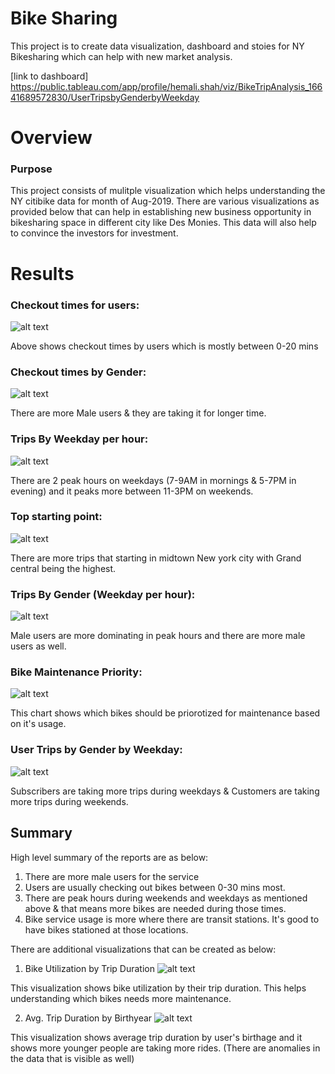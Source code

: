 # Bike Sharing

This project is to create data visualization, dashboard and stoies for NY Bikesharing which can help with new market analysis.

[link to dashboard] https://public.tableau.com/app/profile/hemali.shah/viz/BikeTripAnalysis_16641689572830/UserTripsbyGenderbyWeekday

# Overview

### Purpose

This project consists of mulitple visualization which helps understanding the NY citibike data for month of Aug-2019. There are various visualizations as provided below that can help in establishing new business opportunity in bikesharing space in different city like Des Monies. This data will also help to convince the investors for investment.

# Results

### Checkout times for users:

![alt text](https://github.com/hemalis/bikesharing/blob/main/images/img1.png?raw=true)

Above shows checkout times by users which is mostly between 0-20 mins
<br/>

### Checkout times by Gender:

![alt text](https://github.com/hemalis/bikesharing/blob/main/images/img2.png?raw=true)

There are more Male users & they are taking it for longer time.

### Trips By Weekday per hour:

![alt text](https://github.com/hemalis/bikesharing/blob/main/images/img3.png?raw=true)

There are 2 peak hours on weekdays (7-9AM in mornings & 5-7PM in evening) and it peaks more between 11-3PM on weekends.

### Top starting point:

![alt text](https://github.com/hemalis/bikesharing/blob/main/images/img4.png?raw=true)

There are more trips that starting in midtown New york city with Grand central being the highest.

### Trips By Gender (Weekday per hour):

![alt text](https://github.com/hemalis/bikesharing/blob/main/images/img5.png?raw=true)

Male users are more dominating in peak hours and there are more male users as well.

### Bike Maintenance Priority:

![alt text](https://github.com/hemalis/bikesharing/blob/main/images/img6.png?raw=true)

This chart shows which bikes should be priorotized for maintenance based on it's usage.

### User Trips by Gender by Weekday:

![alt text](https://github.com/hemalis/bikesharing/blob/main/images/img7.png?raw=true)

Subscribers are taking more trips during weekdays & Customers are taking more trips during weekends.

## Summary

High level summary of the reports are as below:

1. There are more male users for the service
2. Users are usually checking out bikes between 0-30 mins most.
3. There are peak hours during weekends and weekdays as mentioned above & that means more bikes are needed during those times.
4. Bike service usage is more where there are transit stations. It's good to have bikes stationed at those locations.

There are additional visualizations that can be created as below:

1. Bike Utilization by Trip Duration
![alt text](https://github.com/hemalis/bikesharing/blob/main/images/adChart.png?raw=true)

This visualization shows bike utilization by their trip duration. This helps understanding which bikes needs more maintenance.

2. Avg. Trip Duration by Birthyear
![alt text](https://github.com/hemalis/bikesharing/blob/main/images/adChart2.png?raw=true)

This visualization shows average trip duration by user's birthage and it shows more younger people are taking more rides.
(There are anomalies in the data that is visible as well)
